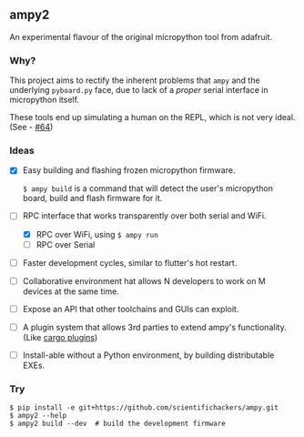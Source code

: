## ampy2

An experimental flavour of the original micropython tool from adafruit.

### Why?

This project aims to rectify the inherent problems that `ampy` and the underlying `pyboard.py` face, due to lack of a _proper_  serial interface in micropython itself.

These tools end up simulating a human on the REPL, which is not very ideal. (See - [#64](https://github.com/pycampers/ampy/issues/64))

### Ideas

- [x] Easy building and flashing frozen micropython firmware. 

    `$ ampy build` is a command that will detect the user's micropython board, build and flash firmware for it.
- [ ] RPC interface that works transparently over both serial and WiFi.
	- [x] RPC over WiFi, using `$ ampy run`
	- [ ] RPC over Serial
- [ ] Faster development cycles, similar to flutter's hot restart.
- [ ] Collaborative environment hat allows N developers to work on M devices at the same time.
- [ ] Expose an API that other toolchains and GUIs can exploit.
- [ ] A plugin system that allows 3rd parties to extend ampy's functionality. (Like [cargo plugins](https://lib.rs/development-tools/cargo-plugins))
- [ ] Install-able without a Python environment, by building distributable EXEs.

### Try

```
$ pip install -e git+https://github.com/scientifichackers/ampy.git
$ ampy2 --help
$ ampy2 build --dev  # build the development firmware
```
